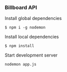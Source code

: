 ### Billboard API

Install global dependencies

```
$ npm i -g nodemon
```

Install local dependencies

```
$ npm install
```

Start development server

```
nodemon app.js
```
